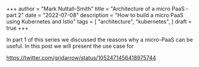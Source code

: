 +++
author = "Mark Nuttall-Smith"
title = "Architecture of a micro PaaS - part 2"
date = "2022-07-08"
description = "How to build a micro PaaS using Kubernetes and Istio"
tags = [
    "architecture",
    "kubernetes",
]
draft = true
+++

In part 1 of this series we discussed the reasons why a micro-PaaS can be useful. In this post we will present the use case for  




https://twitter.com/gridarrow/status/1052471456418975744